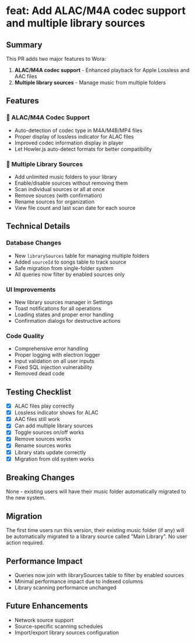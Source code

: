 # feat: Add ALAC/M4A codec support and multiple library sources

## Summary

This PR adds two major features to Wora:
1. **ALAC/M4A codec support** - Enhanced playback for Apple Lossless and AAC files
2. **Multiple library sources** - Manage music from multiple folders

## Features

### 🎵 ALAC/M4A Codec Support
- Auto-detection of codec type in M4A/M4B/MP4 files
- Proper display of lossless indicator for ALAC files
- Improved codec information display in player
- Let Howler.js auto-detect formats for better compatibility

### 📁 Multiple Library Sources
- Add unlimited music folders to your library
- Enable/disable sources without removing them
- Scan individual sources or all at once
- Remove sources (with confirmation)
- Rename sources for organization
- View file count and last scan date for each source

## Technical Details

### Database Changes
- New `librarySources` table for managing multiple folders
- Added `sourceId` to songs table to track source
- Safe migration from single-folder system
- All queries now filter by enabled sources only

### UI Improvements
- New library sources manager in Settings
- Toast notifications for all operations
- Loading states and proper error handling
- Confirmation dialogs for destructive actions

### Code Quality
- Comprehensive error handling
- Proper logging with electron logger
- Input validation on all user inputs
- Fixed SQL injection vulnerability
- Removed dead code

## Testing Checklist
- [x] ALAC files play correctly
- [x] Lossless indicator shows for ALAC
- [x] AAC files still work
- [x] Can add multiple library sources
- [x] Toggle sources on/off works
- [x] Remove sources works
- [x] Rename sources works
- [x] Library stats update correctly
- [x] Migration from old system works

## Breaking Changes
None - existing users will have their music folder automatically migrated to the new system.

## Migration
The first time users run this version, their existing music folder (if any) will be automatically migrated to a library source called "Main Library". No user action required.

## Performance Impact
- Queries now join with librarySources table to filter by enabled sources
- Minimal performance impact due to indexed columns
- Library scanning performance unchanged

## Future Enhancements
- Network source support
- Source-specific scanning schedules
- Import/export library sources configuration